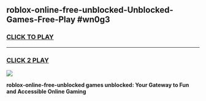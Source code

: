 
## roblox-online-free-unblocked-Unblocked-Games-Free-Play #wn0g3
<h3>
<a href="https://us.freeplayer.one?title=roblox-online-free-unblocked&ref=9M">CLICK TO PLAY</a></h3>
<hr>

<h3>
<a href="https://us.freeplayer.one?title=roblox-online-free-unblocked&ref=9M">CLICK 2 PLAY</a>
  
</h3>

<a href="https://us.freeplayer.one?title=roblox-online-free-unblocked&ref=9M"><img src="https://clearcache.store/games.png"></a>


**roblox-online-free-unblocked games unblocked: Your Gateway to Fun and Accessible Online Gaming**
